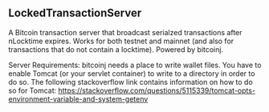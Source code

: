 LockedTransactionServer
---------------
A Bitcoin transaction server that broadcast serialzed transactions after nLocktime expires. Works for both testnet and mainnet (and also for transactions that do not contain a locktime). Powered by bitcoinj.

Server Requirements:
bitcoinj needs a place to write wallet files. You have to enable Tomcat (or your servlet container) to write to a directory in order to do so. The following stackoverflow link contains information on how to do so for Tomcat: 
https://stackoverflow.com/questions/5115339/tomcat-opts-environment-variable-and-system-getenv
